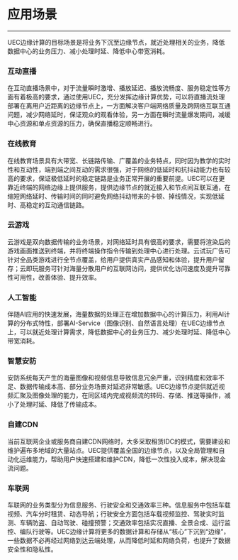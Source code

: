 # 应用场景
------
UEC边缘计算的目标场景是将业务下沉至边缘节点，就近处理相关的业务，降低数据中心的业务压力、减小处理时延、降低中心带宽消耗。


### 互动直播  

在互动直播场景中，对于流量瞬时激增、播放延迟、播放流畅度、服务稳定性等方面有着极高的要求，通过使用UEC，充分发挥边缘计算优势，可以将直播流处理部署在离用户近距离的边缘节点上，一方面解决客户端网络质量及跨网络互联互通问题，减少网络延时，保证观众的观看体验，另一方面在瞬时流量爆发期间，减缓中心资源和单点资源的压力，确保直播稳定顺畅进行。  


### 在线教育  

在线教育场景具有大带宽、长链路传输、广覆盖的业务特点，同时因为教学的实时性和互动性，端到端之间互动的需求很强，对于网络的低延时和抗抖动能力也有较高的要求，保证极低延时的稳定链路是业务正常开展的重要前提。UEC可以在更靠近终端的网络边缘上提供服务，提供边缘节点的就近接入和节点间互联互通，在缩短网络延时、传输时间的同时避免网络抖动带来的卡顿、掉线情况，实现低延时、高稳定的互动通信链路。  

### 云游戏  

云游戏是双向数据传输的业务场景，对网络延时具有很高的要求，需要将渲染后的游戏画面推送到终端，并将终端操作指令传输到处理中心进行处理。云试玩广告可针对全品类游戏进行全节点覆盖，给用户提供真实产品感知和体验，提升用户留存；云即玩服务可针对海量分散用户的互联网访问，提供优化访问速度及提升可靠性可用性，改善体验、提升效率。  


### 人工智能  

伴随AI应用的快速发展，海量数据的处理正在增加数据中心的计算压力，利用AI计算的分布式特性，部署AI-Service（图像识别、自然语言处理）在UEC边缘节点上，可以就近处理计算需求，降低数据中心的业务压力、减少处理时延、降低中心带宽消耗。  


###  智慧安防  

安防系统每天产生的海量图像和视频信息导致信息冗余严重，识别精度和效率不足、数据传输成本高、部分业务场景对延迟非常敏感。UEC边缘节点提供就近视频汇聚及图像处理的能力，在同区域内完成视频流的转码、存储、推送等操作，减小了处理时延、降低了传输成本。  


### 自建CDN  

当前互联网企业或服务商自建CDN网络时，大多采取租赁IDC的模式，需要建设和维护遍布多地域的大量站点。UEC提供覆盖全国的边缘节点，以及全局管理和自动化运维能力，帮助用户快速搭建和维护CDN，降低一次性投入成本，解决现金流问题。  

### 车联网  

车联网的业务类型分为信息服务、行驶安全和交通效率三种。信息服务中包括车载视频、汽车分时租赁、动态导航；行驶安全方面包括车载视频监控、驾驶实时监测、车辆防盗、自动驾驶、碰撞预警；交通效率包括实况直播、全景合成、运行监控、编队行驶等。UEC边缘计算将更多的数据计算和存储从“核心”下沉到“边缘”，一些数据不必再经过网络到达云端处理，从而降低时延和网络负荷，也提升了数据安全性和隐私性。


